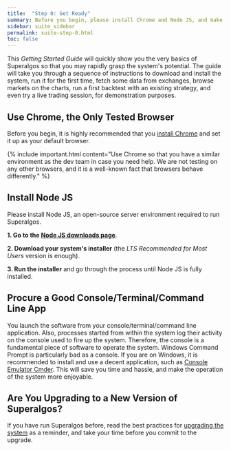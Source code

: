 ```yaml
---
title:  "Step 0: Get Ready"
summary: Before you begin, please install Chrome and Node JS, and make sure you have a decent console application.
sidebar: suite_sidebar
permalink: suite-step-0.html
toc: false
---
```


This *Getting Started Guide* will quickly show you the very basics of Superalgos so that you may rapidly grasp the system's potential. The guide will take you through a sequence of instructions to download and install the system, run it for the first time, fetch some data from exchanges, browse markets on the charts, run a first backtest with an existing strategy, and even try a live trading session, for demonstration purposes.

## Use Chrome, the Only Tested Browser

Before you begin, it is highly recommended that you <a href="https://www.google.com/chrome/" rel="nofollow" rel="noopener" target="_blank">install Chrome</a> and set it up as your default browser.

{% include important.html content="Use Chrome so that you have a similar environment as the dev team in case you need help. We are not testing on any other browsers, and it is a well-known fact that browsers behave differently." %}

## Install Node JS

Please install Node JS, an open-source server environment required to run Superalgos. 

**1. Go to the <a href="https://nodejs.org/en/download/" rel="nofollow" rel="noopener" target="_blank">Node JS downloads page</a>**.

**2. Download your system's installer** (the *LTS Recommended for Most Users* version is enough).

**3. Run the installer** and go through the process until Node JS is fully installed.

## Procure a Good Console/Terminal/Command Line App

You launch the software from your console/terminal/command line application. Also, processes started from within the system log their activity on the console used to fire up the system. Therefore, the console is a fundamental piece of software to operate the system. Windows Command Prompt is particularly bad as a console. If you are on Windows, it is recommended to install and use a decent application, such as <a href="https://cmder.net/" rel="nofollow" rel="noopener" target="_blank">Console Emulator Cmder<a/>. This will save you time and hassle, and make the operation of the system more enjoyable. 

## Are You Upgrading to a New Version of Superalgos?

If you have run Superalgos before, read the best practices for [upgrading the system](suite-upgrading-your-existing-instalation.html) as a reminder, and take your time before you commit to the upgrade.